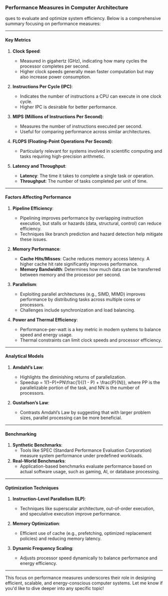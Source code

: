 ### **Performance Measures in Computer Architecture** 
ques to evaluate and optimize system efficiency. Below is a comprehensive summary focusing on performance measures:

---

#### **Key Metrics**

1. **Clock Speed**:
    
    - Measured in gigahertz (GHz), indicating how many cycles the processor completes per second.
    - Higher clock speeds generally mean faster computation but may also increase power consumption.
2. **Instructions Per Cycle (IPC)**:
    
    - Indicates the number of instructions a CPU can execute in one clock cycle.
    - Higher IPC is desirable for better performance.
3. **MIPS (Millions of Instructions Per Second)**:
    
    - Measures the number of instructions executed per second.
    - Useful for comparing performance across similar architectures.
4. **FLOPS (Floating-Point Operations Per Second)**:
    
    - Particularly relevant for systems involved in scientific computing and tasks requiring high-precision arithmetic.
5. **Latency and Throughput**:
    
    - **Latency**: The time it takes to complete a single task or operation.
    - **Throughput**: The number of tasks completed per unit of time.

---

#### **Factors Affecting Performance**

1. **Pipeline Efficiency**:
    
    - Pipelining improves performance by overlapping instruction execution, but stalls or hazards (data, structural, control) can reduce efficiency.
    - Techniques like branch prediction and hazard detection help mitigate these issues.
2. **Memory Performance**:
    
    - **Cache Hits/Misses**: Cache reduces memory access latency. A higher cache hit rate significantly improves performance.
    - **Memory Bandwidth**: Determines how much data can be transferred between memory and the processor per second.
3. **Parallelism**:
    
    - Exploiting parallel architectures (e.g., SIMD, MIMD) improves performance by distributing tasks across multiple cores or processors.
    - Challenges include synchronization and load balancing.
4. **Power and Thermal Efficiency**:
    
    - Performance-per-watt is a key metric in modern systems to balance speed and energy usage.
    - Thermal constraints can limit clock speeds and processor efficiency.

---

#### **Analytical Models**

1. **Amdahl’s Law**:
    
    - Highlights the diminishing returns of parallelization.
    - Speedup = 1(1−P)+PN\frac{1}{(1 - P) + \frac{P}{N}}, where PP is the parallelizable portion of the task, and NN is the number of processors.
2. **Gustafson’s Law**:
    
    - Contrasts Amdahl’s Law by suggesting that with larger problem sizes, parallel processing can be more beneficial.

---

#### **Benchmarking**

1. **Synthetic Benchmarks**:
    - Tools like SPEC (Standard Performance Evaluation Corporation) measure system performance under predefined workloads.
2. **Real-World Benchmarks**:
    - Application-based benchmarks evaluate performance based on actual software usage, such as gaming, AI, or database processing.

---

#### **Optimization Techniques**

1. **Instruction-Level Parallelism (ILP)**:
    
    - Techniques like superscalar architecture, out-of-order execution, and speculative execution improve performance.
2. **Memory Optimization**:
    
    - Efficient use of cache (e.g., prefetching, optimized replacement policies) and reducing memory latency.
3. **Dynamic Frequency Scaling**:
    
    - Adjusts processor speed dynamically to balance performance and energy efficiency.

---

This focus on performance measures underscores their role in designing efficient, scalable, and energy-conscious computer systems. Let me know if you'd like to dive deeper into any specific topic!